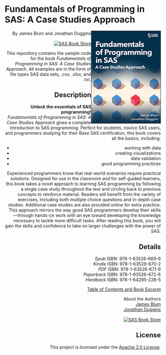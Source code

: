 # Fundamentals of Programming in SAS: A Case Studies Approach #
 
<a href="https://gitlab.sas.com/Emily.Scheviak-Livesay/fundamentals-prog-sas/blob/master/Example_Cover.jpg"><img src='fundamentals_cover.jpg' align= 'right'/></a>
 

<div style="text-align:right" markdown="1">



By James Blum and Jonathan Duggins

<a href="https://www.sas.com/store/books/categories/getting-started/fundamentals-of-programming-in-sas-a-case-studies-approach/prodBK_71342_en.html"><img src="https://img.shields.io/badge/Buy%20Now-SAS%20Book%20Store-blue.svg" alt="SAS Book Store" align= 'center'/> </a>
 
This repository contains the sample code for the book <i>Fundamentals of Programming in SAS: A Case Studies Approach</i>. All examples are in the form of file types SAS data sets, .csv, .xlsx, and .txt.


## Description
<b>Unlock the essentials of SAS programming!</b><br>
<i>Fundamentals of Programming in SAS: A Case Studies Approach</i> gives a complete introduction to SAS programming. Perfect for students, novice SAS users, and programmers studying for their Base SAS certification, this book covers all the basics, including:
<ul>
<li>working with data
<li>creating visualizations
<li>data validation
<li>good programming practices
</ul>
Experienced programmers know that real-world scenarios require practical solutions. Designed for use in the classroom and for self-guided learners, this book takes a novel approach to learning SAS programming by following a single case study throughout the text and circling back to previous concepts to reinforce material. Readers will benefit from the variety of exercises, including both multiple choice questions and in-depth case studies. Additional case studies are also provided online for extra practice. This approach mirrors the way good SAS programmers develop their skills—through hands-on work with an eye toward developing the knowledge necessary to tackle more difficult tasks. After reading this book, you will gain the skills and confidence to take on larger challenges with the power of SAS.

## Details


*Epub* ISBN: 978-1-63526-669-6 <br>
*Kindle* ISBN: 978-1-63526-670-2 <br>
*PDF* ISBN: 978-1-63526-671-9<br>
*Paperback* ISBN: 978-1-63526-672-6 <br>
*Hardback* ISBN: 978-1-64295-228-5

<a href="https://www.sas.com/storefront/aux/en/sppgmfun/71342_excerpt.pdf">Table of Contents and Book Excerpt </a><p>
About the Authors<br>
<a href="https://support.sas.com/en/books/authors/jim-blum.html">James Blum</a><br>
<a href="https://support.sas.com/en/books/authors/jonathan-duggins.html">Jonathan Duggins</a><p>

 <a href="hhttps://www.sas.com/store/books/categories/getting-started/fundamentals-of-programming-in-sas-a-case-studies-approach/prodBK_71342_en.html"><img src="https://img.shields.io/badge/Buy%20Now-SAS%20Book%20Store-blue.svg" alt="SAS Book Store" align= 'center'/> </a>


## License


This project is licensed under the [Apache 2.0 License](./LICENSE).
